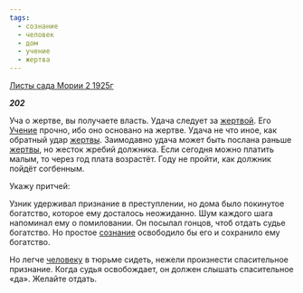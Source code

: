 ```yaml
---
tags:
  - сознание
  - человек
  - дом
  - учение
  - жертва
---
```

[Листы сада Мории 2 1925г](https://127.0.0.1:4002/agni/1925)

___202___

Уча о жертве, вы получаете власть. Удача следует за [жертвой](../../../tags/#жертва). Его [Учение](../../../tags/#учение) прочно, ибо оно основано на жертве. Удача не что иное, как обратный удар [жертвы](../../../tags/#жертва). Заимодавно удача может быть послана раньше [жертвы](../../../tags/#жертва), но жесток жребий должника. Если сегодня можно платить малым, то через год плата возрастёт. Году не пройти, как должник пойдёт согбенным.   

Укажу притчей:   

Узник удерживал признание в преступлении, но дома было покинутое богатство, которое ему досталось неожиданно. Шум каждого шага напоминал ему о помиловании. Он посылал гонцов, чтоб отдать судье богатство. Но простое [сознание](../../../tags/#сознание) освободило бы его и сохранило ему богатство.   

Но легче [человеку](../../../tags/#человек) в тюрьме сидеть, нежели произнести спасительное признание. Когда судья освобождает, он должен слышать спасительное «да». Желайте отдать.   

